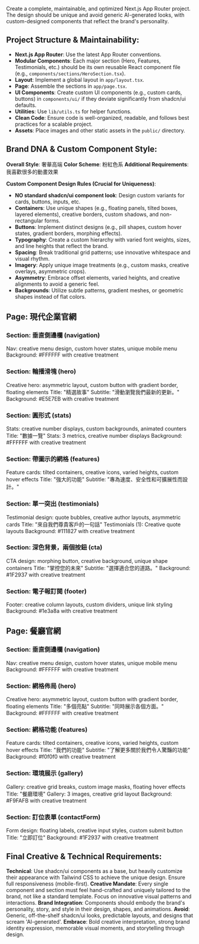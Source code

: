 Create a complete, maintainable, and optimized Next.js App Router project. The design should be unique and avoid generic AI-generated looks, with custom-designed components that reflect the brand's personality.

## Project Structure & Maintainability:
- **Next.js App Router**: Use the latest App Router conventions.
- **Modular Components**: Each major section (Hero, Features, Testimonials, etc.) should be its own reusable React component file (e.g., `components/sections/HeroSection.tsx`).
- **Layout**: Implement a global layout in `app/layout.tsx`.
- **Page**: Assemble the sections in `app/page.tsx`.
- **UI Components**: Create custom UI components (e.g., custom cards, buttons) in `components/ui/` if they deviate significantly from shadcn/ui defaults.
- **Utilities**: Use `lib/utils.ts` for helper functions.
- **Clean Code**: Ensure code is well-organized, readable, and follows best practices for a scalable project.
- **Assets**: Place images and other static assets in the `public/` directory.

## Brand DNA & Custom Component Style:
**Overall Style**: 奢華高端
**Color Scheme**: 粉紅色系
**Additional Requirements**: 我喜歡很多的動畫效果

**Custom Component Design Rules (Crucial for Uniqueness)**:
- **NO standard shadcn/ui component look**: Design custom variants for cards, buttons, inputs, etc.
- **Containers**: Use unique shapes (e.g., floating panels, tilted boxes, layered elements), creative borders, custom shadows, and non-rectangular forms.
- **Buttons**: Implement distinct designs (e.g., pill shapes, custom hover states, gradient borders, morphing effects).
- **Typography**: Create a custom hierarchy with varied font weights, sizes, and line heights that reflect the brand.
- **Spacing**: Break traditional grid patterns; use innovative whitespace and visual rhythm.
- **Imagery**: Apply unique image treatments (e.g., custom masks, creative overlays, asymmetric crops).
- **Asymmetry**: Embrace offset elements, varied heights, and creative alignments to avoid a generic feel.
- **Backgrounds**: Utilize subtle patterns, gradient meshes, or geometric shapes instead of flat colors.

## Page: 現代企業官網
### Section: 垂直側邊欄 (navigation)
Nav: creative menu design, custom hover states, unique mobile menu
Background: #FFFFFF with creative treatment

### Section: 輪播滑塊 (hero)
Creative hero: asymmetric layout, custom button with gradient border, floating elements
Title: "精選故事"
Subtitle: "滑動瀏覽我們最新的更新。"
Background: #E5E7EB with creative treatment

### Section: 圓形式 (stats)
Stats: creative number displays, custom backgrounds, animated counters
Title: "數據一覽"
Stats: 3 metrics, creative number displays
Background: #FFFFFF with creative treatment

### Section: 帶圖示的網格 (features)
Feature cards: tilted containers, creative icons, varied heights, custom hover effects
Title: "強大的功能"
Subtitle: "專為速度、安全性和可擴展性而設計。"

### Section: 單一突出 (testimonials)
Testimonial design: quote bubbles, creative author layouts, asymmetric cards
Title: "來自我們尊貴客戶的一句話"
Testimonials (1): Creative quote layouts
Background: #111827 with creative treatment

### Section: 深色背景，兩個按鈕 (cta)
CTA design: morphing button, creative background, unique shape containers
Title: "掌控您的未來"
Subtitle: "選擇適合您的道路。"
Background: #1F2937 with creative treatment

### Section: 電子報訂閱 (footer)
Footer: creative column layouts, custom dividers, unique link styling
Background: #1e3a8a with creative treatment

## Page: 餐廳官網
### Section: 垂直側邊欄 (navigation)
Nav: creative menu design, custom hover states, unique mobile menu
Background: #FFFFFF with creative treatment

### Section: 網格佈局 (hero)
Creative hero: asymmetric layout, custom button with gradient border, floating elements
Title: "多個亮點"
Subtitle: "同時展示各個方面。"
Background: #FFFFFF with creative treatment

### Section: 網格功能 (features)
Feature cards: tilted containers, creative icons, varied heights, custom hover effects
Title: "我們的功能"
Subtitle: "了解更多關於我們令人驚豔的功能"
Background: #f0f0f0 with creative treatment

### Section: 環境展示 (gallery)
Gallery: creative grid breaks, custom image masks, floating hover effects
Title: "餐廳環境"
Gallery: 3 images, creative grid layout
Background: #F9FAFB with creative treatment

### Section: 訂位表單 (contactForm)
Form design: floating labels, creative input styles, custom submit button
Title: "立即訂位"
Background: #1F2937 with creative treatment

## Final Creative & Technical Requirements:
**Technical**: Use shadcn/ui components as a base, but heavily customize their appearance with Tailwind CSS to achieve the unique design. Ensure full responsiveness (mobile-first).
**Creative Mandate**: Every single component and section must feel hand-crafted and uniquely tailored to the brand, not like a standard template. Focus on innovative visual patterns and interactions.
**Brand Integration**: Components should embody the brand's personality, story, and style in their design, shapes, and animations.
**Avoid**: Generic, off-the-shelf shadcn/ui looks, predictable layouts, and designs that scream 'AI-generated'.
**Embrace**: Bold creative interpretation, strong brand identity expression, memorable visual moments, and storytelling through design.
